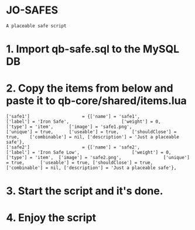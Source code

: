 # JO-SAFES
    A placeable safe script

# 1. Import qb-safe.sql to the MySQL DB

# 2. Copy the items from below and paste it to qb-core/shared/items.lua

	['safe1']					 = {['name'] = 'safe1', 						['label'] = 'Iron Safe',					['weight'] = 0,			['type'] = 'item', 		['image'] = 'safe1.png',				['unique'] = true, 		['useable'] = true, 	['shouldClose'] = true,    ['combinable'] = nil, ['description'] = 'Just a placeable safe'},
    ['safe2']					 = {['name'] = 'safe2', 					['label'] = 'Iron Safe Low',					['weight'] = 0,			['type'] = 'item', 	['image'] = 'safe2.png',				['unique'] = true, 		['useable'] = true, ['shouldClose'] = true,    ['combinable'] = nil, ['description'] = 'Just a placeable safe'},

# 3. Start the script and it's done. 

# 4. Enjoy the script
